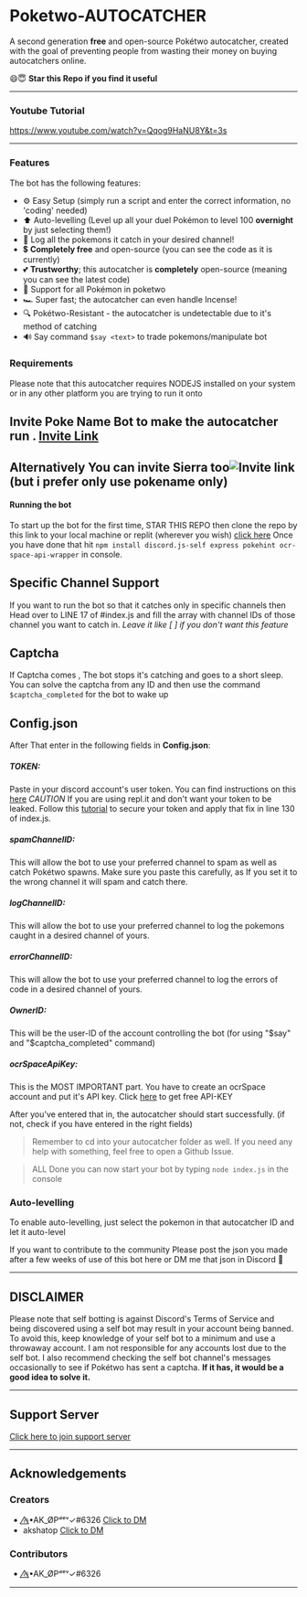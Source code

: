
  
  # Poketwo-AUTOCATCHER
A second generation **free** and open-source Pokétwo autocatcher, created with the goal of preventing people from wasting their money on buying autocatchers online.

😄😇 **Star this Repo if you find it useful**

---

### Youtube Tutorial
https://www.youtube.com/watch?v=Qqog9HaNU8Y&t=3s

---


### Features
The bot has the following features:
- ⚙️ Easy Setup (simply run a script and enter the correct information, no 'coding' needed)
- ⬆️ Auto-levelling (Level up all your duel Pokémon to level 100 **overnight** by just selecting them!)
- 📜 Log all the pokemons it catch in your desired channel!
- 💲 **Completely free** and open-source (you can see the code as it is currently)
- 💕 **Trustworthy**; this autocatcher is **completely** open-source (meaning you can see the latest code)
- 📜 Support for all Pokémon in poketwo
- 🏎️ Super fast; the autocatcher can even handle Incense!
- 🔍 Pokétwo-Resistant - the autocatcher is undetectable due to it's method of catching
- 🔊 Say command `$say <text>` to trade pokemons/manipulate bot

### Requirements
Please note that this autocatcher requires NODEJS installed on your system or in any other platform you are trying to run it onto

## Invite Poke Name Bot to make the autocatcher run . [Invite Link](https://discord.com/oauth2/authorize?client_id=874910942490677270&permissions=412317379648&scope=applications.commands%20bot)
## Alternatively You can invite Sierra too![Invite link](https://discord.com/oauth2/authorize?client_id=696161886734909481&permissions=8&scope=bot%20applications.commands)(but i prefer only use pokename only)

#### <b>Running the bot</b>
To start up the bot for the first time, STAR THIS REPO then clone the repo by this link to your local machine or replit (wherever you wish) [click here](https://github.com/AkshatOP/Poketwo-Autocatcher.git) 
Once you have done that hit `npm install discord.js-self express pokehint ocr-space-api-wrapper` in console.

## **Specific Channel Support**
If you want to run the bot so that it catches only in specific channels then Head over to LINE 17 of #index.js and fill the array with channel IDs of those channel you want to catch in.
*Leave it like [ ] if you don't want this feature* 

## **Captcha**
If Captcha comes , The bot stops it's catching and goes to a short sleep. You can solve the captcha from any ID and then use the command `$captcha_completed` for the bot to wake up

## **Config.json**
After That enter in the following fields in **Config.json**:

##### <b>TOKEN</b>:
Paste in your discord account's user token. You can find instructions on this [here](https://www.youtube.com/watch?v=3W9tAEsK7RM)
*CAUTION*
If you are using repl.it and don't want your token to be leaked. Follow this [tutorial](https://www.youtube.com/watch?v=BKlv__1OoGc) to secure your token and apply that fix in line 130 of index.js. 

##### <b>spamChannelID</b>:
This will allow the bot to use your preferred channel to spam as well as catch Pokétwo spawns. Make sure you paste this carefully, as If you set it to the wrong channel it will spam and catch there.

##### <b>logChannelID</b>:
This will allow the bot to use your preferred channel to log the pokemons caught in a desired channel of yours.

##### <b>errorChannelID</b>:
This will allow the bot to use your preferred channel to log the errors of code in a desired channel of yours.

##### <b>OwnerID</b>:
This will be the user-ID of the account controlling the bot (for using "$say" and "$captcha_completed" command)  

##### <b>ocrSpaceApiKey</b>:
This is the MOST IMPORTANT part. You have to create an ocrSpace account and put it's API key. Click [here](https://ocr.space/ocrapi/freekey) to get free API-KEY

After you've entered that in, the autocatcher should start successfully. (if not, check if you have entered in the right fields)

> Remember to cd into your autocatcher folder as well. If you need any help with something, feel free to open a Github Issue.

> ALL Done you can now start your bot by typing `node index.js` in the console 

### Auto-levelling
To enable auto-levelling, just select the pokemon in that autocatcher ID and let it auto-level


If you want to contribute to the community Please post the json you made after a few weeks of use of this bot here or DM me that json in Discord 🙂 


---

## **DISCLAIMER**

Please note that self botting is against Discord's Terms of Service and being discovered using a self bot may result in your account being banned. To avoid this, keep knowledge of your self bot to a minimum and use a throwaway account. I am not responsible for any accounts lost due to the self bot. I also recommend checking the self bot channel's messages occasionally to see if Pokétwo has sent a captcha. **If it has, it would be a good idea to solve it.**

---

## Support Server 
[Click here to join support server](https://discord.gg/FJD29BV8Np)

---

## Acknowledgements
### Creators
* 🔥⃤•AK_ØPᵈᵉᵛ✓#6326 [Click to DM](https://discordapp.com/users/503928755341885450)
* akshatop [Click to DM](https://discordapp.com/users/503928755341885450)

### Contributors
* 🔥⃤•AK_ØPᵈᵉᵛ✓#6326 

---
